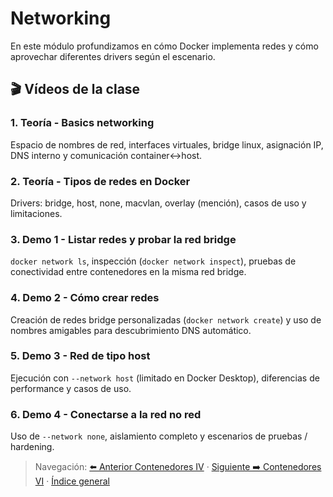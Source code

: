 # Networking

En este módulo profundizamos en cómo Docker implementa redes y cómo aprovechar diferentes drivers según el escenario.

## 🎬 Vídeos de la clase <a id="videos"></a>

### 1. Teoría - Basics networking
Espacio de nombres de red, interfaces virtuales, bridge linux, asignación IP, DNS interno y comunicación container↔host.

### 2. Teoría - Tipos de redes en Docker
Drivers: bridge, host, none, macvlan, overlay (mención), casos de uso y limitaciones.

### 3. Demo 1 - Listar redes y probar la red bridge
`docker network ls`, inspección (`docker network inspect`), pruebas de conectividad entre contenedores en la misma red bridge.

### 4. Demo 2 - Cómo crear redes
Creación de redes bridge personalizadas (`docker network create`) y uso de nombres amigables para descubrimiento DNS automático.

### 5. Demo 3 - Red de tipo host
Ejecución con `--network host` (limitado en Docker Desktop), diferencias de performance y casos de uso.

### 6. Demo 4 - Conectarse a la red no red
Uso de `--network none`, aislamiento completo y escenarios de pruebas / hardening.

> Navegación: [⬅️ Anterior Contenedores IV](../contenedores-iv/README.md#videos) · [Siguiente ➡️ Contenedores VI](../contenedores-vi/README.md#videos) · [Índice general](../README.md#videos-index)
